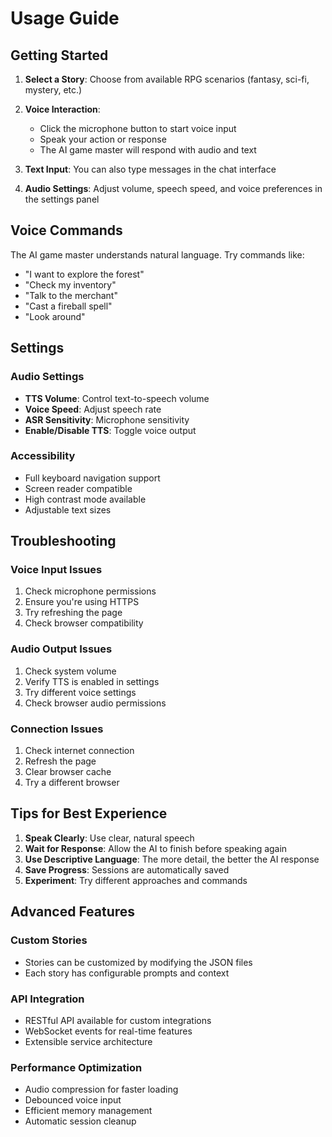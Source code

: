 # Usage Guide

## Getting Started

1. **Select a Story**: Choose from available RPG scenarios (fantasy, sci-fi, mystery, etc.)

2. **Voice Interaction**: 
   - Click the microphone button to start voice input
   - Speak your action or response
   - The AI game master will respond with audio and text

3. **Text Input**: You can also type messages in the chat interface

4. **Audio Settings**: Adjust volume, speech speed, and voice preferences in the settings panel

## Voice Commands

The AI game master understands natural language. Try commands like:

- "I want to explore the forest"
- "Check my inventory"
- "Talk to the merchant"
- "Cast a fireball spell"
- "Look around"

## Settings

### Audio Settings
- **TTS Volume**: Control text-to-speech volume
- **Voice Speed**: Adjust speech rate
- **ASR Sensitivity**: Microphone sensitivity
- **Enable/Disable TTS**: Toggle voice output

### Accessibility
- Full keyboard navigation support
- Screen reader compatible
- High contrast mode available
- Adjustable text sizes

## Troubleshooting

### Voice Input Issues
1. Check microphone permissions
2. Ensure you're using HTTPS
3. Try refreshing the page
4. Check browser compatibility

### Audio Output Issues
1. Check system volume
2. Verify TTS is enabled in settings
3. Try different voice settings
4. Check browser audio permissions

### Connection Issues
1. Check internet connection
2. Refresh the page
3. Clear browser cache
4. Try a different browser

## Tips for Best Experience

1. **Speak Clearly**: Use clear, natural speech
2. **Wait for Response**: Allow the AI to finish before speaking again
3. **Use Descriptive Language**: The more detail, the better the AI response
4. **Save Progress**: Sessions are automatically saved
5. **Experiment**: Try different approaches and commands

## Advanced Features

### Custom Stories
- Stories can be customized by modifying the JSON files
- Each story has configurable prompts and context

### API Integration
- RESTful API available for custom integrations
- WebSocket events for real-time features
- Extensible service architecture

### Performance Optimization
- Audio compression for faster loading
- Debounced voice input
- Efficient memory management
- Automatic session cleanup
